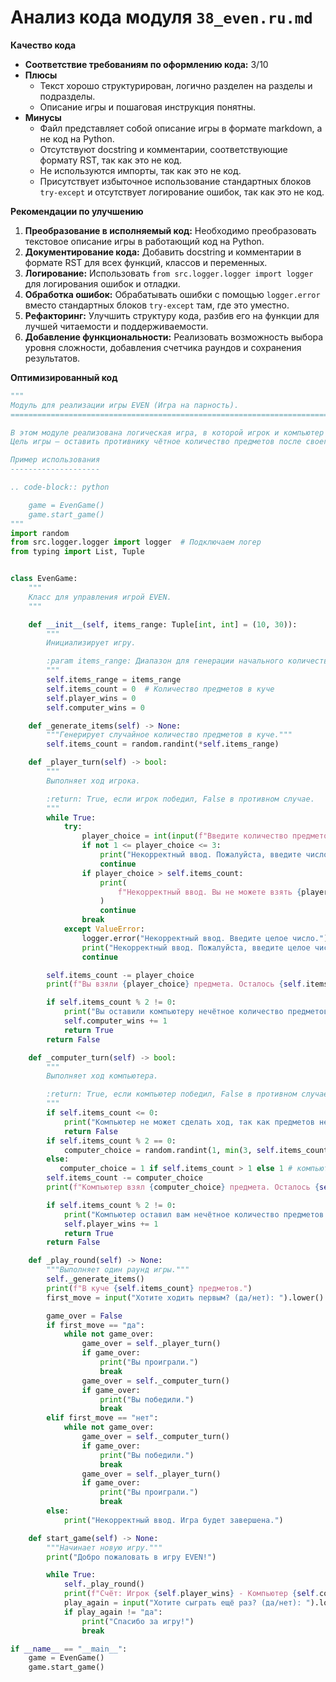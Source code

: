 # Анализ кода модуля `38_even.ru.md`

**Качество кода**

- **Соответствие требованиям по оформлению кода:** 3/10
-  **Плюсы**
    - Текст хорошо структурирован, логично разделен на разделы и подразделы.
    - Описание игры и пошаговая инструкция понятны.
- **Минусы**
    - Файл представляет собой описание игры в формате markdown, а не код на Python.
    - Отсутствуют docstring и комментарии, соответствующие формату RST, так как это не код.
    - Не используются импорты, так как это не код.
    - Присутствует избыточное использование стандартных блоков `try-except` и отсутствует логирование ошибок, так как это не код.

**Рекомендации по улучшению**

1.  **Преобразование в исполняемый код:** Необходимо преобразовать текстовое описание игры в работающий код на Python.
2.  **Документирование кода:** Добавить docstring и комментарии в формате RST для всех функций, классов и переменных.
3.  **Логирование:** Использовать `from src.logger.logger import logger` для логирования ошибок и отладки.
4.  **Обработка ошибок:**  Обрабатывать ошибки с помощью `logger.error` вместо стандартных блоков `try-except` там, где это уместно.
5.  **Рефакторинг:** Улучшить структуру кода, разбив его на функции для лучшей читаемости и поддерживаемости.
6.  **Добавление функциональности:**  Реализовать возможность выбора уровня сложности, добавления счетчика раундов и сохранения результатов.

**Оптимизированный код**

```python
"""
Модуль для реализации игры EVEN (Игра на парность).
=========================================================================================

В этом модуле реализована логическая игра, в которой игрок и компьютер по очереди берут предметы из общей кучи.
Цель игры — оставить противнику чётное количество предметов после своего хода.

Пример использования
--------------------

.. code-block:: python

    game = EvenGame()
    game.start_game()
"""
import random
from src.logger.logger import logger  # Подключаем логер
from typing import List, Tuple


class EvenGame:
    """
    Класс для управления игрой EVEN.
    """

    def __init__(self, items_range: Tuple[int, int] = (10, 30)):
        """
        Инициализирует игру.

        :param items_range: Диапазон для генерации начального количества предметов.
        """
        self.items_range = items_range
        self.items_count = 0  # Количество предметов в куче
        self.player_wins = 0
        self.computer_wins = 0

    def _generate_items(self) -> None:
        """Генерирует случайное количество предметов в куче."""
        self.items_count = random.randint(*self.items_range)

    def _player_turn(self) -> bool:
        """
        Выполняет ход игрока.

        :return: True, если игрок победил, False в противном случае.
        """
        while True:
            try:
                player_choice = int(input(f"Введите количество предметов, которые вы хотите взять (1-3): "))
                if not 1 <= player_choice <= 3:
                    print("Некорректный ввод. Пожалуйста, введите число от 1 до 3.")
                    continue
                if player_choice > self.items_count:
                    print(
                        f"Некорректный ввод. Вы не можете взять {player_choice} предмета. В куче {self.items_count}."
                    )
                    continue
                break
            except ValueError:
                logger.error("Некорректный ввод. Введите целое число.")
                print("Некорректный ввод. Пожалуйста, введите целое число.")
                continue

        self.items_count -= player_choice
        print(f"Вы взяли {player_choice} предмета. Осталось {self.items_count} предметов.")

        if self.items_count % 2 != 0:
            print("Вы оставили компьютеру нечётное количество предметов!")
            self.computer_wins += 1
            return True
        return False

    def _computer_turn(self) -> bool:
        """
        Выполняет ход компьютера.

        :return: True, если компьютер победил, False в противном случае.
        """
        if self.items_count <= 0:
            print("Компьютер не может сделать ход, так как предметов не осталось.")
            return False
        if self.items_count % 2 == 0:
            computer_choice = random.randint(1, min(3, self.items_count)) # случайный ход
        else:
           computer_choice = 1 if self.items_count > 1 else 1 # компьютер забирает 1 предмет
        self.items_count -= computer_choice
        print(f"Компьютер взял {computer_choice} предмета. Осталось {self.items_count} предметов.")

        if self.items_count % 2 != 0:
            print("Компьютер оставил вам нечётное количество предметов!")
            self.player_wins += 1
            return True
        return False

    def _play_round(self) -> None:
        """Выполняет один раунд игры."""
        self._generate_items()
        print(f"В куче {self.items_count} предметов.")
        first_move = input("Хотите ходить первым? (да/нет): ").lower()

        game_over = False
        if first_move == "да":
            while not game_over:
                game_over = self._player_turn()
                if game_over:
                    print("Вы проиграли.")
                    break
                game_over = self._computer_turn()
                if game_over:
                    print("Вы победили.")
                    break
        elif first_move == "нет":
            while not game_over:
                game_over = self._computer_turn()
                if game_over:
                    print("Вы победили.")
                    break
                game_over = self._player_turn()
                if game_over:
                    print("Вы проиграли.")
                    break
        else:
            print("Некорректный ввод. Игра будет завершена.")

    def start_game(self) -> None:
        """Начинает новую игру."""
        print("Добро пожаловать в игру EVEN!")

        while True:
            self._play_round()
            print(f"Счёт: Игрок {self.player_wins} - Компьютер {self.computer_wins}")
            play_again = input("Хотите сыграть ещё раз? (да/нет): ").lower()
            if play_again != "да":
                print("Спасибо за игру!")
                break

if __name__ == "__main__":
    game = EvenGame()
    game.start_game()
```